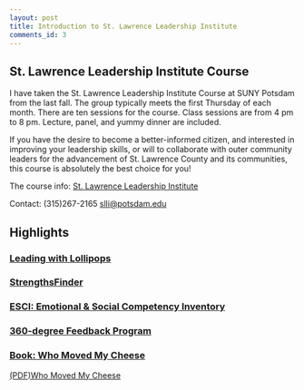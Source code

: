 ```yaml
---
layout: post
title: Introduction to St. Lawrence Leadership Institute
comments_id: 3
---
```


## St. Lawrence Leadership Institute Course

I have taken the St. Lawrence Leadership Institute Course at SUNY Potsdam from the last fall. The group typically meets the first Thursday of each month. There are ten sessions for the course. Class sessions are from 4 pm to 8 pm. Lecture, panel, and yummy dinner are included. 

If you have the desire to become a better-informed citizen, and interested in improving your leadership skills, or will to collaborate with outer community leaders for the advancement of St. Lawrence County and its communities, this course is absolutely the best choice for you!

The course info:
[St. Lawrence Leadership Institute](https://www.potsdam.edu/community/st-lawrence-leadership-institute)

Contact:
(315)267-2165
[slli@potsdam.edu](mailto:slli@potsdam.edu)

## Highlights

### [Leading with Lollipops](https://youtu.be/hVCBrkrFrBE)

### [StrengthsFinder](https://strengths.gallup.com)
### [ESCI: Emotional & Social Competency Inventory](https://www.kornferry.com/insights/learning/trainings-and-certifications/esci-emotional-and-social-competency-inventory)


### [360-degree Feedback Program](https://www.surveymonkey.com/mp/360-employee-feedback-survey-example)


### [Book: Who Moved My Cheese](http://www.whomovedmycheese.com)

[(PDF)Who Moved My Cheese](https://archive.org/details/WhoMovedMyCheese_201606/mode/2up)
